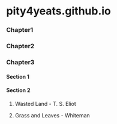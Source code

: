 # pity4yeats.github.io




### Chapter1


### Chapter2


### Chapter3

#### Section 1

#### Section 2

1. Wasted Land - T. S. Eliot

2. Grass and Leaves - Whiteman
